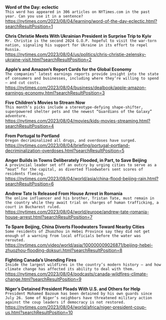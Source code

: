 **Word of the Day: eclectic**\
`This word has appeared in 306 articles on NYTimes.com in the past year. Can you use it in a sentence?`\
https://nytimes.com/2023/08/04/learning/word-of-the-day-eclectic.html?searchResultPosition=1

**Chris Christie Meets With Ukrainian President in Surprise Trip to Kyiv**\
`Mr. Christie is the second 2024 G.O.P. hopeful to visit the war-torn nation, signaling his support for Ukraine in its effort to repel Russia.`\
https://nytimes.com/2023/08/04/us/politics/chris-christie-zelensky-ukraine-visit.html?searchResultPosition=2

**Apple’s and Amazon’s Report Cards for the Global Economy**\
`The companies’ latest earnings reports provide insight into the state of consumers and businesses, including where they’re willing to spend — and cut costs.`\
https://nytimes.com/2023/08/04/business/dealbook/apple-amazon-earnings-economy.html?searchResultPosition=3

**Five Children’s Movies to Stream Now**\
`This month’s picks include a stereotype-defying shape-shifter, superpowered shelter pets and the newest “Guardians of the Galaxy” adventure.`\
https://nytimes.com/2023/08/04/movies/kids-movies-streaming.html?searchResultPosition=4

**From Portugal to Portland**\
`Oregon decriminalized all drugs, and overdoses have surged.`\
https://nytimes.com/2023/08/04/briefing/portugal-portland-decriminalization-overdoses.html?searchResultPosition=5

**Anger Builds in Towns Deliberately Flooded, in Part, to Save Beijing**\
`A provincial leader set off an outcry by urging cities to serve as a “moat” for the capital, as diverted floodwaters sent scores of residents fleeing.`\
https://nytimes.com/2023/08/04/world/asia/china-flood-beijing-rain.html?searchResultPosition=6

**Andrew Tate Is Released From House Arrest in Romania**\
`The online influencer and his brother, Tristan Tate, must remain in the country while they await trial on charges of human trafficking, a court in Bucharest ruled.`\
https://nytimes.com/2023/08/04/world/europe/andrew-tate-romania-house-arrest.html?searchResultPosition=7

**To Spare Beijing, China Diverts Floodwaters Toward Nearby Cities**\
`Some residents of Zhuozhou in Hebei Province say they did not get enough of a warning from local officials before the water was rerouted.`\
https://nytimes.com/video/world/asia/100000009026871/beijing-hebei-zhuozhou-flooding-doksuri.html?searchResultPosition=8

**Fighting Canada’s Unending Fires**\
`Inside the largest wildfires in the country’s modern history — and how climate change has affected its ability to deal with them.`\
https://nytimes.com/2023/08/04/podcasts/canada-wildfires-climate-change.html?searchResultPosition=9

**Niger’s Detained President Pleads With U.S. and Others for Help**\
`President Mohamed Bazoum has been detained by his own guards since July 26. Some of Niger’s neighbors have threatened military action against the coup leaders if democracy is not restored.`\
https://nytimes.com/2023/08/04/world/africa/niger-president-coup-us.html?searchResultPosition=10

